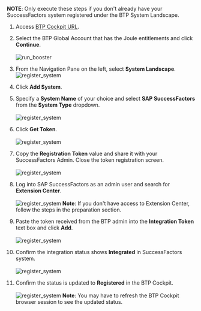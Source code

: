 **NOTE**: Only execute these steps if you don't already have your SuccessFactors system registered under the BTP System Landscape.

1. Access [BTP Cockpit URL](https://cockpit.btp.cloud.sap).
2. Select the BTP Global Account that has the Joule entitlements and click **Continue**.</br>                       
![run_booster](1.png)

3. From the Navigation Pane on the left, select **System Landscape**.</br> 
![register_system](2.jpg)

4. Click **Add System**.</br>                              
5. Specify a **System Name** of your choice and select **SAP SuccessFactors** from the **System Type** dropdown.</br>  
![register_system](3.jpg)

6. Click **Get Token**.</br>        
![register_system](4.jpg)

7. Copy the **Registration Token** value and share it with your SuccessFactors Admin.  Close the token registration screen.</br>                                                         
![register_system](5.jpg)

8. Log into SAP SuccessFactors as an admin user and search for **Extension Center**.</br>                                                                                                                   
![register_system](6.jpg)
**Note**: If you don't have access to Extension Center, follow the steps in the preparation section.

9. Paste the token received from the BTP admin into the **Integration Token** text box and click **Add**.</br>                                      
![register_system](7.jpg)

10. Confirm the integration status shows **Integrated** in SuccessFactors system.</br>                                                                                                                   
![register_system](8.jpg)

11. Confirm the status is updated to **Registered** in the BTP Cockpit.</br>                                                                                                                   
![register_system](9.jpg)
**Note**: You may have to refresh the BTP Cockpit browser session to see the updated status.
